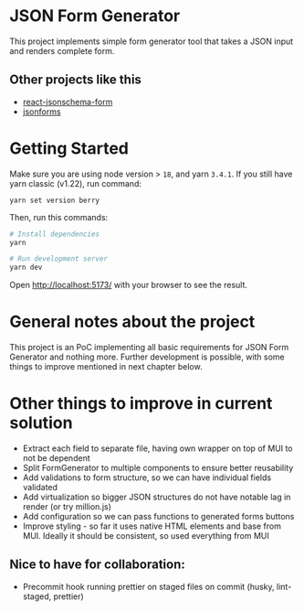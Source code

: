 # JSON Form Generator

This project implements simple form generator tool that takes a JSON input and renders complete form.

## Other projects like this

- [react-jsonschema-form](https://rjsf-team.github.io/react-jsonschema-form/docs/)
- [jsonforms](https://www.npmjs.com/package/@jsonforms/core)

# Getting Started

Make sure you are using node version > `18`, and yarn `3.4.1`.
If you still have yarn classic (v1.22), run command:

```
yarn set version berry
```

Then, run this commands:

```bash
# Install dependencies
yarn

# Run development server
yarn dev
```

Open [http://localhost:5173/](http://localhost:5173/) with your browser to see the result.

# General notes about the project

This project is an PoC implementing all basic requirements for JSON Form Generator and nothing more. Further development is possible, with some things to improve mentioned in next chapter below.

# Other things to improve in current solution

- Extract each field to separate file, having own wrapper on top of MUI to not be dependent
- Split FormGenerator to multiple components to ensure better reusability
- Add validations to form structure, so we can have individual fields validated
- Add virtualization so bigger JSON structures do not have notable lag in render (or try million.js)
- Add configuration so we can pass functions to generated forms buttons
- Improve styling - so far it uses native HTML elements and base from MUI. Ideally it should be consistent, so used everything from MUI

## Nice to have for collaboration:

- Precommit hook running prettier on staged files on commit (husky, lint-staged, prettier)
